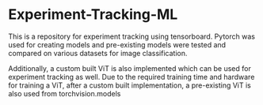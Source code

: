 # Experiment-Tracking-ML
This is a repository for experiment tracking using tensorboard. Pytorch was used for creating models and pre-existing models were tested and compared on various datasets for image classification.

Additionally, a custom built ViT is also implemented which can be used for experiment tracking as well. Due to the required training time and hardware for training a ViT, after a custom built implementation, a pre-existing ViT is also used from torchvision.models
